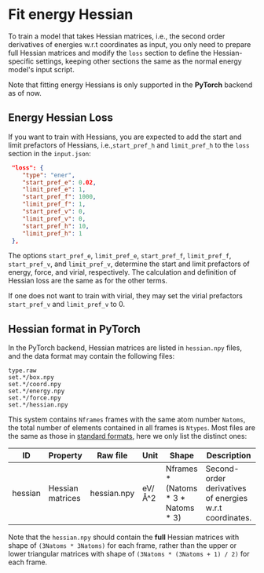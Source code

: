 # Fit energy Hessian

To train a model that takes Hessian matrices, i.e., the second order derivatives of energies w.r.t coordinates as input, you only need to prepare full Hessian matrices and modify the `loss` section to define the Hessian-specific settings, keeping other sections the same as the normal energy model's input script.

Note that fitting energy Hessians is only supported in the **PyTorch** backend as of now.

## Energy Hessian Loss

If you want to train with Hessians, you are expected to add the start and limit prefactors of Hessians, i.e.,`start_pref_h` and `limit_pref_h` to the `loss` section in the `input.json`:

```json
 "loss": {
    "type": "ener",
    "start_pref_e": 0.02,
    "limit_pref_e": 1,
    "start_pref_f": 1000,
    "limit_pref_f": 1,
    "start_pref_v": 0,
    "limit_pref_v": 0,
    "start_pref_h": 10,
    "limit_pref_h": 1
 },
```

The options `start_pref_e`, `limit_pref_e`, `start_pref_f`, `limit_pref_f`, `start_pref_v`, and `limit_pref_v`,  determine the start and limit prefactors of energy, force, and virial, respectively. The calculation and definition of Hessian loss are the same as for the other terms.

If one does not want to train with virial, they may set the virial prefactors `start_pref_v` and `limit_pref_v` to 0.

## Hessian format in PyTorch

In the PyTorch backend, Hessian matrices are listed in `hessian.npy` files, and the data format may contain the following files:

```
type.raw
set.*/box.npy
set.*/coord.npy
set.*/energy.npy
set.*/force.npy
set.*/hessian.npy
```

This system contains `Nframes` frames with the same atom number `Natoms`, the total number of elements contained in all frames is `Ntypes`. Most files are the same as those in [standard formats](../data/system.md), here we only list the distinct ones:

| ID             | Property         | Raw file      | Unit    | Shape                                   | Description                                                       |
| -------------- | ---------------- | ------------- | ------- | --------------------------------------- | ----------------------------------------------------------------- |
| hessian        | Hessian matrices | hessian.npy   | eV/Å^2  | Nframes \* (Natoms \* 3 \* Natoms \* 3) | Second-order derivatives of energies w.r.t coordinates.            |

Note that the `hessian.npy` should contain the **full** Hessian matrices with shape of `(3Natoms * 3Natoms)` for each frame, rather than the upper or lower triangular matrices with shape of `(3Natoms * (3Natoms + 1) / 2)` for each frame.
